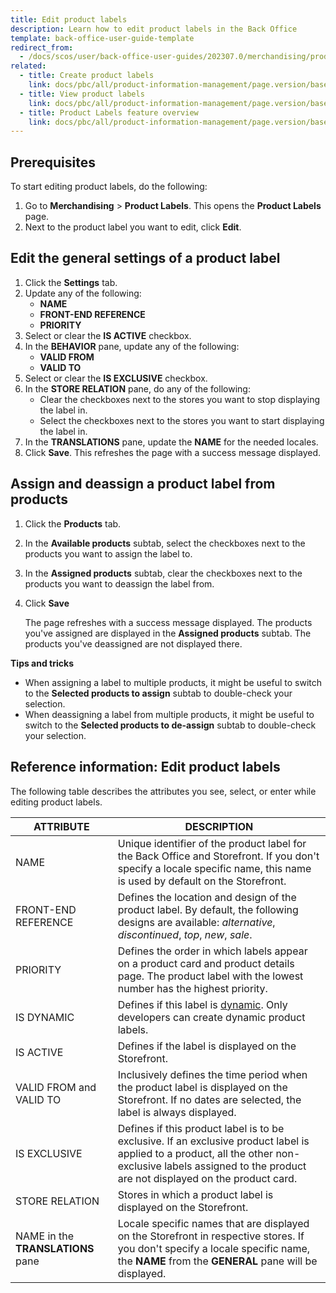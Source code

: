 ```yaml
---
title: Edit product labels
description: Learn how to edit product labels in the Back Office
template: back-office-user-guide-template
redirect_from:
  - /docs/scos/user/back-office-user-guides/202307.0/merchandising/product-labels/edit-product-labels.html
related:
  - title: Create product labels
    link: docs/pbc/all/product-information-management/page.version/base-shop/manage-in-the-back-office/product-labels/create-product-labels.html
  - title: View product labels
    link: docs/pbc/all/product-information-management/page.version/base-shop/manage-in-the-back-office/product-labels/view-product-labels.html
  - title: Product Labels feature overview
    link: docs/pbc/all/product-information-management/page.version/base-shop/feature-overviews/product-labels-feature-overview.html
---
```


## Prerequisites

To start editing product labels, do the following:

1. Go to **Merchandising** > **Product Labels**.
    This opens the **Product Labels** page.
2. Next to the product label you want to edit, click **Edit**.

## Edit the general settings of a product label

1. Click the **Settings** tab.
2. Update any of the following:
    * **NAME**
    * **FRONT-END REFERENCE**
    * **PRIORITY**
3. Select or clear the **IS ACTIVE** checkbox.    
4. In the **BEHAVIOR** pane, update any of the following:
    * **VALID FROM**
    * **VALID TO**
5. Select or clear the **IS EXCLUSIVE** checkbox.        
6. In the **STORE RELATION** pane, do any of the following:
    * Clear the checkboxes next to the stores you want to stop displaying the label in.
    * Select the checkboxes next to the stores you want to start displaying the label in.
7. In the **TRANSLATIONS** pane, update the **NAME** for the needed locales.
8. Click **Save**.
    This refreshes the page with a success message displayed.

## Assign and deassign a product label from products

1. Click the **Products** tab.
2. In the **Available products** subtab, select the checkboxes next to the products you want to assign the label to.
3. In the **Assigned products** subtab, clear the checkboxes next to the products you want to deassign the label from.
4. Click **Save**

    The page refreshes with a success message displayed. The products you've assigned are displayed in the **Assigned products** subtab. The products you've deassigned are not displayed there.

**Tips and tricks**

* When assigning a label to multiple products, it might be useful to switch to the **Selected products to assign** subtab to double-check your selection.
* When deassigning a label from multiple products, it might be useful to switch to the **Selected products to de-assign** subtab to double-check your selection.


## Reference information: Edit product labels

The following table describes the attributes you see, select, or enter while editing product labels.

| ATTRIBUTE | DESCRIPTION |
| --- | --- |
| NAME | Unique identifier of the product label for the Back Office and Storefront. If you don't specify a locale specific name, this name is used by default on the Storefront.  |
| FRONT-END REFERENCE | Defines the location and design of the product label. By default, the following designs are available: *alternative*, *discontinued*, *top*, *new*, *sale*. |
| PRIORITY | Defines the order in which labels appear on a product card and product details page. The product label with the lowest number has the highest priority. |
| IS DYNAMIC | Defines if this label is [dynamic](/docs/pbc/all/product-information-management/{{page.version}}/base-shop/feature-overviews/product-labels-feature-overview.html#dynamic-product-label). Only developers can create dynamic product labels. |
| IS ACTIVE |  Defines if the label is displayed on the Storefront.  |
| VALID FROM and VALID TO | Inclusively defines the time period when the product label is  displayed on the Storefront. If no dates are selected, the label is always displayed. |
| IS EXCLUSIVE | Defines if this product label is to be exclusive. If an exclusive product label is applied to a product, all the other non-exclusive labels assigned to the product are  not displayed on the product card. |
| STORE RELATION | Stores in which a product label is displayed on the Storefront. |
| NAME in the **TRANSLATIONS** pane | Locale specific names that are displayed on the Storefront in respective stores. If you don't specify a locale specific name, the **NAME** from the **GENERAL** pane will be displayed. |
